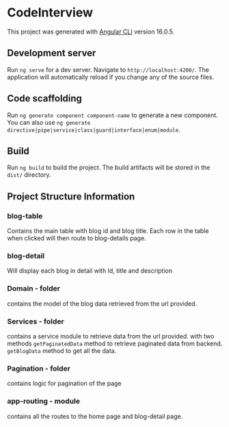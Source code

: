 # CodeInterview

This project was generated with [Angular CLI](https://github.com/angular/angular-cli) version 16.0.5.

## Development server

Run `ng serve` for a dev server. Navigate to `http://localhost:4200/`. The application will automatically reload if you change any of the source files.

## Code scaffolding

Run `ng generate component component-name` to generate a new component. You can also use `ng generate directive|pipe|service|class|guard|interface|enum|module`.

## Build

Run `ng build` to build the project. The build artifacts will be stored in the `dist/` directory.

## Project Structure Information

### blog-table

Contains the main table with blog id and blog title. Each row in the table when clicked will then route to blog-details page.

### blog-detail

Will display each blog in detail with Id, title and description

### Domain - folder

contains the model of the blog data retrieved from the url provided.

### Services - folder

contains a service module to retrieve data from the url provided. with two methods
`getPaginatedData` method to retrieve paginated data from backend.
`getBlogData` method to get all the data.

### Pagination - folder

contains logic for pagination of the page

### app-routing - module

contains all the routes to the home page and blog-detail page.



